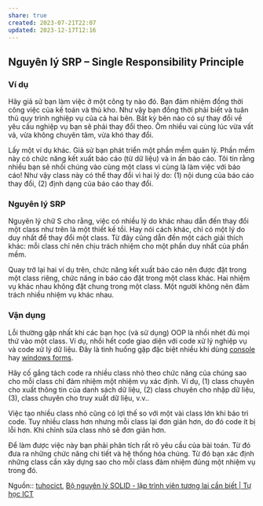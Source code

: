 ```yaml
---
share: true
created: 2023-07-21T22:07
updated: 2023-12-17T12:16
---
```

## Nguyên lý SRP – Single Responsibility Principle

### Ví dụ

Hãy giả sử bạn làm việc ở một công ty nào đó. Bạn đảm nhiệm đồng thời công việc của kế toán và thủ kho. Như vậy bạn đồng thời phải biết và tuân thủ quy trình nghiệp vụ của cả hai bên. Bất kỳ bên nào có sự thay đổi về yêu cầu nghiệp vụ bạn sẽ phải thay đổi theo. Ôm nhiều vai cùng lúc vừa vất vả, vừa không chuyên tâm, vừa khó thay đổi.

Lấy một ví dụ khác. Giả sử bạn phát triển một phần mềm quản lý. Phần mềm này có chức năng kết xuất báo cáo (từ dữ liệu) và in ấn báo cáo. Tôi tin rằng nhiều bạn sẽ nhồi chúng vào cùng một class vì cùng là làm việc với báo cáo! Như vậy class này có thể thay đổi vì hai lý do: (1) nội dung của báo cáo thay đổi, (2) định dạng của báo cáo thay đổi.

### Nguyên lý SRP

Nguyên lý chữ S cho rằng, việc có nhiều lý do khác nhau dẫn đến thay đổi một class như trên là một thiết kế tồi. Hay nói cách khác, chỉ có một lý do duy nhất để thay đổi một class. Từ đây cũng dẫn đến một cách giải thích khác: mỗi class chỉ nên chịu trách nhiệm cho một phần duy nhất của phần mềm.

Quay trở lại hai ví dụ trên, chức năng kết xuất báo cáo nên được đặt trong một class riêng, chức năng in báo cáo đặt trong một class khác. Hai nhiệm vụ khác nhau không đặt chung trong một class. Một người không nên đảm trách nhiều nhiệm vụ khác nhau.

### Vận dụng

Lỗi thường gặp nhất khi các bạn học (và sử dụng) OOP là nhồi nhét đủ mọi thứ vào một class. Ví dụ, nhồi hết code giao diện với code xử lý nghiệp vụ và code xử lý dữ liệu. Đây là tình huống gặp đặc biệt nhiều khi dùng [console](https://tuhocict.com/net-console-mvc-library-1/) hay [windows forms](https://tuhocict.com/giai-phap-winforms-1-phan-tich-van-de-bai-toan-minh-hoa/).

Hãy cố gắng tách code ra nhiều class nhỏ theo chức năng của chúng sao cho mỗi class chỉ đảm nhiệm một nhiệm vụ xác định. Ví dụ, (1) class chuyên cho xuất thông tin của danh sách dữ liệu, (2) class chuyên cho nhập dữ liệu, (3), class chuyên cho truy xuất dữ liệu, v.v..

Việc tạo nhiều class nhỏ cũng có lợi thế so với một vài class lớn khi bảo trì code. Tuy nhiều class hơn nhưng mỗi class lại đơn giản hơn, do đó code ít bị lỗi hơn. Khi chỉnh sửa class nhỏ sẽ đơn giản hơn.

Để làm được việc này bạn phải phân tích rất rõ yêu cầu của bài toán. Từ đó đưa ra những chức năng chi tiết và hệ thống hóa chúng. Từ đó bạn xác định những class cần xây dựng sao cho mỗi class đảm nhiệm đúng một nhiệm vụ trong đó.

Nguồn:: [tuhocict](../../../../%CE%9E%20Ngu%E1%BB%93n/Khoa%20h%E1%BB%8Dc%20d%E1%BB%AF%20li%E1%BB%87u.%20Khoa%20h%E1%BB%8Dc%20m%C3%A1y%20t%C3%ADnh/tuhocict.md), [Bộ nguyên lý SOLID - lập trình viên tương lai cần biết | Tự học ICT](https://tuhocict.com/bo-nguyen-ly-solid-lap-trinh-vien-tuong-lai-can-biet/)

